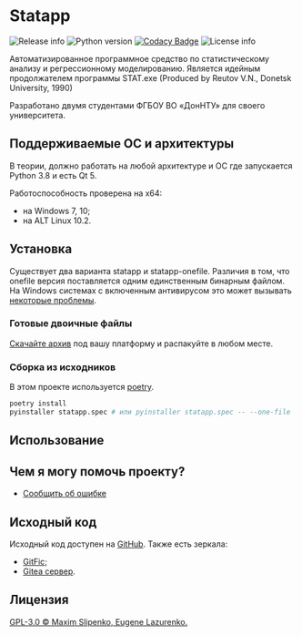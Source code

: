 # Statapp

![Release info](https://img.shields.io/github/v/release/shizand/statapp)
![Python version](https://img.shields.io/badge/python-3.8-blue.svg)
[![Codacy Badge](https://app.codacy.com/project/badge/Grade/c4e370d74a8a4575b79afa8b9b74d130)](https://app.codacy.com/gh/shizand/statapp/dashboard?utm_source=gh&utm_medium=referral&utm_content=&utm_campaign=Badge_grade)
![License info](https://img.shields.io/github/license/shizand/statapp)

Автоматизированное программное средство по статистическому анализу и регрессионному моделированию. Является идейным продолжателем программы STAT.exe (Produced by Reutov V.N., Donetsk University, 1990)

Разработано двумя студентами ФГБОУ ВО «ДонНТУ» для своего университета.

## Поддерживаемые ОС и архитектуры

В теории, должно работать на любой архитектуре и ОС где запускается Python 3.8 и есть Qt 5.

Работоспособность проверена на x64:

* на Windows 7, 10;
* на ALT Linux 10.2.

## Установка

Существует два варианта statapp и statapp-onefile. Различия в том, что onefile версия поставляется одним единственным бинарным файлом. На Windows системах с включенным антивирусом это может вызывать [некоторые проблемы](https://qna.habr.com/q/988553).

### Готовые двоичные файлы

[Скачайте архив](https://github.com/shizand/statapp/releases) под вашу платформу и распакуйте в любом месте.

### Сборка из исходников

В этом проекте используется [poetry](https://python-poetry.org/).

```bash
poetry install
pyinstaller statapp.spec # или pyinstaller statapp.spec -- --one-file
```

## Использование

<!-- TODO -->

## Чем я могу помочь проекту?

* [Сообщить об ошибке](https://github.com/shizand/statapp/issues/new?labels=%D0%B1%D0%B0%D0%B3)

## Исходный код

Исходный код доступен на [GitHub](https://github.com/shizand/statapp).
Также есть зеркала:

* [GitFic](https://gitflic.ru/project/shizand/statapp);
* [Gitea сервер](https://git.slipenko.com/shizand/statapp).

## Лицензия

[GPL-3.0 © Maxim Slipenko, Eugene Lazurenko.](https://github.com/shizand/statapp/blob/main/LICENSE)
